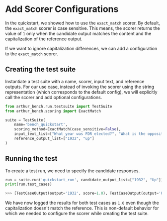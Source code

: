 # Add Scorer Configurations

In the quickstart, we showed how to use the `exact_match` scorer. By default, the `exact_match` scorer is case sensitive. This means, the scorer returns the value of `1` only when the candidate output matches the content and the capitalization of the reference output. 

If we want to ignore capitalization differences, we can add a configuration to the `exact_match` scorer.

## Creating the test suite

Instantiate a test suite with a name, scorer, input text, and reference outputs. For our use case, instead of invoking the scorer using the string representation (which corresponds to the default config), we will explicitly call the scorer and add optional configurations. 

```python
from arthur_bench.run.testsuite import TestSuite
from arthur_bench.scoring import ExactMatch

suite = TestSuite(
    name='bench_quickstart', 
    scoring_method=ExactMatch(case_sensitive=False),
    input_text_list=["What year was FDR elected?", "What is the opposite of down?"], 
    reference_output_list=["1932", "up"]
)
```

## Running the test

To create a test run, we need to specify the candidate responses.

```python
run = suite.run('quickstart_run', candidate_output_list=["1932", "Up"])
print(run.test_cases)
```

```python
>>> [TestCaseOutput(output='1932', score=1.0), TestCaseOutput(output='Up', score=1.0)] 
```

We have now logged the results for both test cases as `1.0` even though the capitalization doesn't match the reference. This is non-default behavior for which we needed to configure the scorer while creating the test suite.


